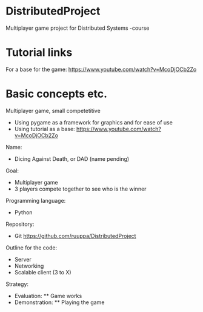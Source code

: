 # DistributedProject
Multiplayer game project for Distributed Systems -course


# Tutorial links
For a base for the game: https://www.youtube.com/watch?v=McoDjOCb2Zo

# Basic concepts etc.
Multiplayer game, small competetitive
* Using pygame as a framework for graphics and for ease of use
* Using tutorial as a base:
	https://www.youtube.com/watch?v=McoDjOCb2Zo
	
	
Name:
* Dicing Against Death, or DAD (name pending)
	
Goal:
* Multiplayer game
* 3 players compete together to see who is the winner
	
Programming language:
* Python

Repository:
* Git
https://github.com/ruuppa/DistributedProject

Outline for the code:
* Server
* Networking
* Scalable client (3 to X)

Strategy:
* Evaluation:
	** Game works
* Demonstration:
	** Playing the game
